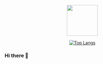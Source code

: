 <div id="header" align="center">
  <img src="https://media.giphy.com/media/vLlpbDafjgHystuJ0a/giphy.gif" width="100"/>
  <div>
    <img src="https://komarev.com/ghpvc/?username=PZhukovski&style=flat-square&color=green" alt=""/>
  </div>
</div>
<div align="center">

[![Top Langs](https://github-readme-stats.vercel.app/api/top-langs/?username=PZhukovski&layout=compact&hide=css)](https://github.com/PZhukovski/github-readme-stats)
</div>

### Hi there 👋

<!--
**PZhukovski/PZhukovski** is a ✨ _special_ ✨ repository because its `README.md` (this file) appears on your GitHub profile.

Here are some ideas to get you started:

- 🔭 I’m currently working on ...
- 🌱 I’m currently learning ...
- 👯 I’m looking to collaborate on ...
- 🤔 I’m looking for help with ...
- 💬 Ask me about ...
- 📫 How to reach me: ...
- 😄 Pronouns: ...
- ⚡ Fun fact: ...
-->
